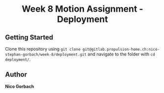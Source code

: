 <div align='center'>
<h1>Week 8 Motion Assignment - Deployment</h1>
</div>

## Getting Started

Clone this repository using `git clone git@gitlab.propulsion-home.ch:nico-stephan-gorbach/week-8/deployment.git` and navigate to the folder with `cd deployment/`.

## Author

**Nico Gorbach**